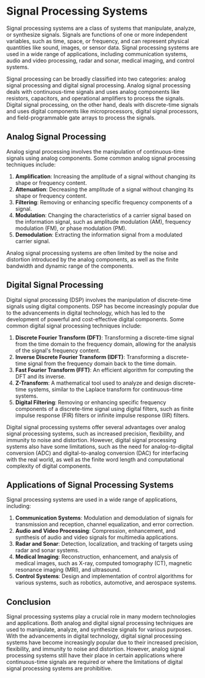 # Signal Processing Systems

Signal processing systems are a class of systems that manipulate, analyze, or synthesize signals. Signals are functions of one or more independent variables, such as time, space, or frequency, and can represent physical quantities like sound, images, or sensor data. Signal processing systems are used in a wide range of applications, including communication systems, audio and video processing, radar and sonar, medical imaging, and control systems.

Signal processing can be broadly classified into two categories: analog signal processing and digital signal processing. Analog signal processing deals with continuous-time signals and uses analog components like resistors, capacitors, and operational amplifiers to process the signals. Digital signal processing, on the other hand, deals with discrete-time signals and uses digital components like microprocessors, digital signal processors, and field-programmable gate arrays to process the signals.

## Analog Signal Processing

Analog signal processing involves the manipulation of continuous-time signals using analog components. Some common analog signal processing techniques include:

1. **Amplification**: Increasing the amplitude of a signal without changing its shape or frequency content.
2. **Attenuation**: Decreasing the amplitude of a signal without changing its shape or frequency content.
3. **Filtering**: Removing or enhancing specific frequency components of a signal.
4. **Modulation**: Changing the characteristics of a carrier signal based on the information signal, such as amplitude modulation (AM), frequency modulation (FM), or phase modulation (PM).
5. **Demodulation**: Extracting the information signal from a modulated carrier signal.

Analog signal processing systems are often limited by the noise and distortion introduced by the analog components, as well as the finite bandwidth and dynamic range of the components.

## Digital Signal Processing

Digital signal processing (DSP) involves the manipulation of discrete-time signals using digital components. DSP has become increasingly popular due to the advancements in digital technology, which has led to the development of powerful and cost-effective digital components. Some common digital signal processing techniques include:

1. **Discrete Fourier Transform (DFT)**: Transforming a discrete-time signal from the time domain to the frequency domain, allowing for the analysis of the signal's frequency content.
2. **Inverse Discrete Fourier Transform (IDFT)**: Transforming a discrete-time signal from the frequency domain back to the time domain.
3. **Fast Fourier Transform (FFT)**: An efficient algorithm for computing the DFT and its inverse.
4. **Z-Transform**: A mathematical tool used to analyze and design discrete-time systems, similar to the Laplace transform for continuous-time systems.
5. **Digital Filtering**: Removing or enhancing specific frequency components of a discrete-time signal using digital filters, such as finite impulse response (FIR) filters or infinite impulse response (IIR) filters.

Digital signal processing systems offer several advantages over analog signal processing systems, such as increased precision, flexibility, and immunity to noise and distortion. However, digital signal processing systems also have some limitations, such as the need for analog-to-digital conversion (ADC) and digital-to-analog conversion (DAC) for interfacing with the real world, as well as the finite word length and computational complexity of digital components.

## Applications of Signal Processing Systems

Signal processing systems are used in a wide range of applications, including:

1. **Communication Systems**: Modulation and demodulation of signals for transmission and reception, channel equalization, and error correction.
2. **Audio and Video Processing**: Compression, enhancement, and synthesis of audio and video signals for multimedia applications.
3. **Radar and Sonar**: Detection, localization, and tracking of targets using radar and sonar systems.
4. **Medical Imaging**: Reconstruction, enhancement, and analysis of medical images, such as X-ray, computed tomography (CT), magnetic resonance imaging (MRI), and ultrasound.
5. **Control Systems**: Design and implementation of control algorithms for various systems, such as robotics, automotive, and aerospace systems.

## Conclusion

Signal processing systems play a crucial role in many modern technologies and applications. Both analog and digital signal processing techniques are used to manipulate, analyze, and synthesize signals for various purposes. With the advancements in digital technology, digital signal processing systems have become increasingly popular due to their increased precision, flexibility, and immunity to noise and distortion. However, analog signal processing systems still have their place in certain applications where continuous-time signals are required or where the limitations of digital signal processing systems are prohibitive.
